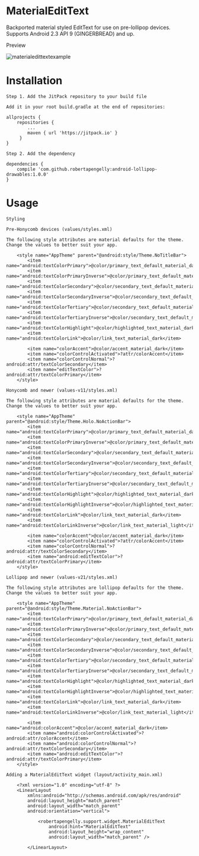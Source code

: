 # MaterialEditText

Backported material styled EditText for use on pre-lollipop devices. Supports Android 2.3 API 9 (GINGERBREAD) and up.

Preview

![materialedittextexample](https://cloud.githubusercontent.com/assets/5245027/22003572/99e59cf0-dc4c-11e6-88bb-f3997a27b5ff.gif)

# Installation

    Step 1. Add the JitPack repository to your build file
    
    Add it in your root build.gradle at the end of repositories:
    
    allprojects {
        repositories {
            ...
            maven { url 'https://jitpack.io' }
         }
    }
    
    Step 2. Add the dependency
    
    dependencies {
        compile 'com.github.robertapengelly:android-lollipop-drawables:1.0.0'
    }

# Usage

    Styling
    
    Pre-Honycomb devices (values/styles.xml)
    
    The following style attributes are material defaults for the theme. Change the values to better suit your app.
    
        <style name="AppTheme" parent="@android:style/Theme.NoTitleBar">
            <item name="android:textColorPrimary">@color/primary_text_default_material_dark</item>
            <item name="android:textColorPrimaryInverse">@color/primary_text_default_material_light</item>
            <item name="android:textColorSecondary">@color/secondary_text_default_material_dark</item>
            <item name="android:textColorSecondaryInverse">@color/secondary_text_default_material_light</item>
            <item name="android:textColorTertiary">@color/secondary_text_default_material_dark</item>
            <item name="android:textColorTertiaryInverse">@color/secondary_text_default_material_light</item>
            <item name="android:textColorHighlight">@color/highlighted_text_material_dark</item>
            <item name="android:textColorLink">@color/link_text_material_dark</item>
            
            <item name="colorAccent">@color/accent_material_dark</item>
            <item name="colorControlActivated">?attr/colorAccent</item>
            <item name="colorControlNormal">?android:attr/textColorSecondary</item>
            <item name="editTextColor">?android:attr/textColorPrimary</item>
        </style>
    
    Honycomb and newer (values-v11/styles.xml)
    
    The following style attributes are material defaults for the theme. Change the values to better suit your app.
    
        <style name="AppTheme" parent="@android:style/Theme.Holo.NoActionBar">
            <item name="android:textColorPrimary">@color/primary_text_default_material_dark</item>
            <item name="android:textColorPrimaryInverse">@color/primary_text_default_material_light</item>
            <item name="android:textColorSecondary">@color/secondary_text_default_material_dark</item>
            <item name="android:textColorSecondaryInverse">@color/secondary_text_default_material_light</item>
            <item name="android:textColorTertiary">@color/secondary_text_default_material_dark</item>
            <item name="android:textColorTertiaryInverse">@color/secondary_text_default_material_light</item>
            <item name="android:textColorHighlight">@color/highlighted_text_material_dark</item>
            <item name="android:textColorHighlightInverse">@color/highlighted_text_material_light</item>
            <item name="android:textColorLink">@color/link_text_material_dark</item>
            <item name="android:textColorLinkInverse">@color/link_text_material_light</item>
            
            <item name="colorAccent">@color/accent_material_dark</item>
            <item name="colorControlActivated">?attr/colorAccent</item>
            <item name="colorControlNormal">?android:attr/textColorSecondary</item>
            <item name="android:editTextColor">?android:attr/textColorPrimary</item>
        </style>
    
    Lollipop and newer (values-v21/styles.xml)
    
    The following style attributes are lollipop defaults for the theme. Change the values to better suit your app.
    
        <style name="AppTheme" parent="@android:style/Theme.Material.NoActionBar">
            <item name="android:textColorPrimary">@color/primary_text_default_material_dark</item>
            <item name="android:textColorPrimaryInverse">@color/primary_text_default_material_light</item>
            <item name="android:textColorSecondary">@color/secondary_text_default_material_dark</item>
            <item name="android:textColorSecondaryInverse">@color/secondary_text_default_material_light</item>
            <item name="android:textColorTertiary">@color/secondary_text_default_material_dark</item>
            <item name="android:textColorTertiaryInverse">@color/secondary_text_default_material_light</item>
            <item name="android:textColorHighlight">@color/highlighted_text_material_dark</item>
            <item name="android:textColorHighlightInverse">@color/highlighted_text_material_light</item>
            <item name="android:textColorLink">@color/link_text_material_dark</item>
            <item name="android:textColorLinkInverse">@color/link_text_material_light</item>
            
            <item name="android:colorAccent">@color/accent_material_dark</item>
            <item name="android:colorControlActivated">?android:attr/colorAccent</item>
            <item name="android:colorControlNormal">?android:attr/textColorSecondary</item>
            <item name="android:editTextColor">?android:attr/textColorPrimary</item>
        </style>
    
    Adding a MaterialEditText widget (layout/activity_main.xml)
    
        <?xml version="1.0" encoding="utf-8" ?>
        <LinearLayout
            xmlns:android="http://schemas.android.com/apk/res/android"
            android:layout_height="match_parent"
            android:layout_width="match_parent"
            android:orientation="vertical">
            
                <robertapengelly.support.widget.MaterialEditText
                    android:hint="MaterialEditText"
                    android:layout_height="wrap_content"
                    android:layout_width="match_parent" />
            
            </LinearLayout>
